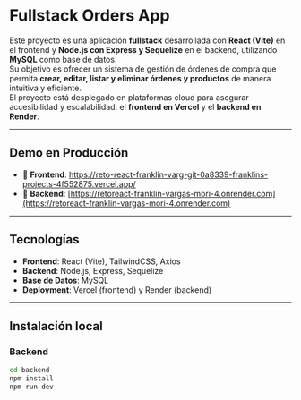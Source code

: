 # Fullstack Orders App

Este proyecto es una aplicación **fullstack** desarrollada con **React (Vite)** en el frontend y **Node.js con Express y Sequelize** en el backend, utilizando **MySQL** como base de datos.  
Su objetivo es ofrecer un sistema de gestión de órdenes de compra que permita **crear, editar, listar y eliminar órdenes y productos** de manera intuitiva y eficiente.  
El proyecto está desplegado en plataformas cloud para asegurar accesibilidad y escalabilidad: el **frontend en Vercel** y el **backend en Render**.  

---

## Demo en Producción
- 🔗 **Frontend**: https://reto-react-franklin-varg-git-0a8339-franklins-projects-4f552875.vercel.app/ 
- 🔗 **Backend**: [https://retoreact-franklin-vargas-mori-4.onrender.com](https://retoreact-franklin-vargas-mori-4.onrender.com)  

---

## Tecnologías
- **Frontend**: React (Vite), TailwindCSS, Axios  
- **Backend**: Node.js, Express, Sequelize  
- **Base de Datos**: MySQL  
- **Deployment**: Vercel (frontend) y Render (backend)  

---

## Instalación local

### Backend
```bash
cd backend
npm install
npm run dev
